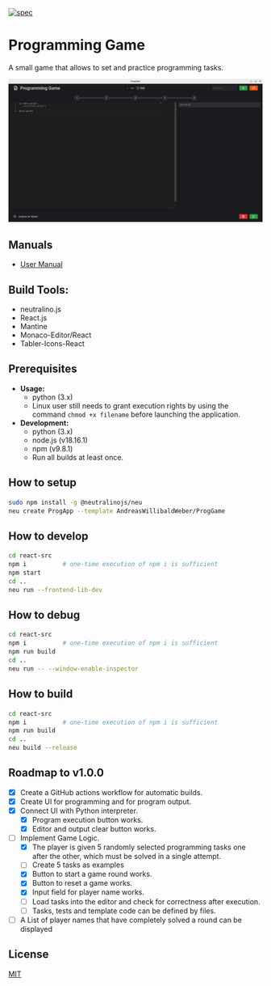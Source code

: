 [![spec](https://github.com/AndreasWillibaldWeber/ProgGame/actions/workflows/main.yml/badge.svg)](https://github.com/AndreasWillibaldWeber/ProgGame/actions/workflows/main.yml)

# Programming Game
A small game that allows to set and practice programming tasks.

![ProgGame on Linux](media/Screenshot_Full_Screen_Dark.png)

## Manuals
* [User Manual](manuals/User_Manual-Programming_Game.pdf)

## Build Tools:
* neutralino.js
* React.js
* Mantine
* Monaco-Editor/React
* Tabler-Icons-React

## Prerequisites

* **Usage:**
  * python (3.x)
  * Linux user still needs to grant execution rights by using the command ```chmod +x filename``` before launching the application.
* **Development:**
  * python (3.x)
  * node.js (v18.16.1)
  * npm (v9.8.1)
  * Run all builds at least once.

## How to setup

```bash
sudo npm install -g @neutralinojs/neu
neu create ProgApp --template AndreasWillibaldWeber/ProgGame
```

## How to develop
```bash
cd react-src
npm i          # one-time execution of npm i is sufficient
npm start
cd ..
neu run --frontend-lib-dev
```

## How to debug
```bash
cd react-src
npm i          # one-time execution of npm i is sufficient
npm run build
cd ..
neu run -- --window-enable-inspector
```

## How to build
```bash
cd react-src
npm i          # one-time execution of npm i is sufficient
npm run build
cd ..
neu build --release
```

## Roadmap to v1.0.0
* [X] Create a GitHub actions workflow for automatic builds.
* [X] Create UI for programming and for program output.
* [X] Connect UI with Python interpreter.
  * [X] Program execution button works.
  * [X] Editor and output clear button works.
* [ ] Implement Game Logic.
  * [X] The player is given 5 randomly selected programming tasks one after the other, which must be solved in a single attempt.
  * [ ] Create 5 tasks as examples
  * [X] Button to start a game round works.
  * [X] Button to reset a game works.
  * [X] Input field for player name works.
  * [ ] Load tasks into the editor and check for correctness after execution.
  * [ ] Tasks, tests and template code can be defined by files.
* [ ] A List of player names that have completely solved a round can be displayed

## License

[MIT](LICENSE)
